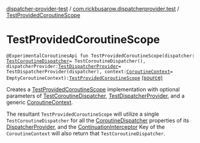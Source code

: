 [dispatcher-provider-test](../index.md) / [com.rickbusarow.dispatcherprovider.test](index.md) / [TestProvidedCoroutineScope](./-test-provided-coroutine-scope.md)

# TestProvidedCoroutineScope

`@ExperimentalCoroutinesApi fun TestProvidedCoroutineScope(dispatcher: `[`TestCoroutineDispatcher`](https://kotlin.github.io/kotlinx.coroutines/kotlinx-coroutines-core/kotlinx.coroutines.test/-test-coroutine-dispatcher/index.html)` = TestCoroutineDispatcher(), dispatcherProvider: `[`TestDispatcherProvider`](-test-dispatcher-provider/index.md)` = TestDispatcherProvider(dispatcher), context: `[`CoroutineContext`](https://kotlinlang.org/api/latest/jvm/stdlib/kotlin.coroutines/-coroutine-context/index.html)` = EmptyCoroutineContext): `[`TestProvidedCoroutineScope`](-test-provided-coroutine-scope/index.md) [(source)](https://github.com/RBusarow/Dispatch/tree/master/dispatcher-provider-test/src/main/java/com/rickbusarow/dispatcherprovider/test/TestProvidedCoroutineScope.kt#L64)

Creates a [TestProvidedCoroutineScope](-test-provided-coroutine-scope/index.md) implementation with optional parameters of
[TestCoroutineDispatcher](https://kotlin.github.io/kotlinx.coroutines/kotlinx-coroutines-core/kotlinx.coroutines.test/-test-coroutine-dispatcher/index.html), [TestDispatcherProvider](-test-dispatcher-provider/index.md), and a generic [CoroutineContext](https://kotlinlang.org/api/latest/jvm/stdlib/kotlin.coroutines/-coroutine-context/index.html).

The resultant `TestProvidedCoroutineScope` will utilize a single `TestCoroutineDispatcher`
for all the [CoroutineDispatcher](https://kotlin.github.io/kotlinx.coroutines/kotlinx-coroutines-core/kotlinx.coroutines/-coroutine-dispatcher/index.html) properties of its [DispatcherProvider](#),
and the [ContinuationInterceptor](https://kotlinlang.org/api/latest/jvm/stdlib/kotlin.coroutines/-continuation-interceptor/index.html) Key of the `CoroutineContext` will also return that `TestCoroutineDispatcher`.


